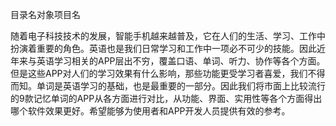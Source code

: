 目录名对象项目名


随着电子科技技术的发展，智能手机越来越普及，它在人们的生活、学习、工作中扮演着重要的角色。英语也是我们日常学习和工作中一项必不可少的技能。因此近年来与英语学习相关的APP层出不穷，覆盖口语、单词、听力、协作等各个方面。但是这些APP对人们的学习效果有什么影响，那些功能更受学习者喜爱，我们不得而知。单词是英语学习的基础，也是最重要的一部分。因此我们将市面上比较流行的9款记忆单词的APP从各方面进行对比，从功能、界面、实用性等各个方面得出哪个软件效果更好。希望能够为使用者和APP开发人员提供有效的参考。